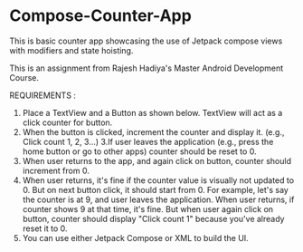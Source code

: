 # Compose-Counter-App
This is basic counter app showcasing the use of Jetpack compose views with modifiers and state hoisting.


This is an assignment from Rajesh Hadiya's Master Android Development Course. 

REQUIREMENTS : 
1. Place a TextView and a Button as shown below. TextView will act as a click counter
for button.
2. When the button is clicked, increment the counter and display it. (e.g., Click count 1,
2, 3...)
3.If user leaves the application (e.g., press the home button or go to other apps)
counter should be reset to 0.
4. When user returns to the app, and again click on button, counter should increment
from 0.
5. When user returns, it's fine if the counter value is visually not updated to 0. But on
next button click, it should start from 0. For example, let's say the counter is at 9,
and user leaves the application. When user returns, if counter shows 9 at that time,
it's fine. But when user again click on button, counter should display "Click count 1"
because you've already reset it to 0.
6. You can use either Jetpack Compose or XML to build the UI.
